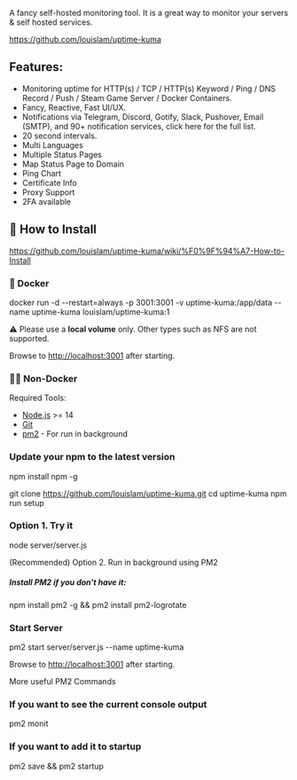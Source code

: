 A fancy self-hosted monitoring tool. It  is a great way to monitor your servers & self hosted services.

https://github.com/louislam/uptime-kuma


Features: 
--

- Monitoring uptime for HTTP(s) / TCP / HTTP(s) Keyword / Ping / DNS Record / Push / Steam Game Server / Docker Containers.
- Fancy, Reactive, Fast UI/UX.
- Notifications via Telegram, Discord, Gotify, Slack, Pushover, Email (SMTP), and 90+ notification services, click here for the full list.
- 20 second intervals.
- Multi Languages
- Multiple Status Pages
- Map Status Page to Domain
- Ping Chart
 - Certificate Info
- Proxy Support
- 2FA available


## 🔧 How to Install
https://github.com/louislam/uptime-kuma/wiki/%F0%9F%94%A7-How-to-Install


### 🐳 Docker

docker run -d --restart=always -p 3001:3001 -v uptime-kuma:/app/data --name uptime-kuma louislam/uptime-kuma:1 

⚠️ Please use a **local volume** only. Other types such as NFS are not supported.

Browse to [http://localhost:3001](http://localhost:3001/) after starting.



### 💪🏻 Non-Docker

Required Tools:
-   [Node.js](https://nodejs.org/en/download/) >= 14
-   [Git](https://git-scm.com/downloads)
-   [pm2](https://pm2.keymetrics.io/) - For run in background


### Update your npm to the latest version
npm install npm -g

git clone https://github.com/louislam/uptime-kuma.git
cd uptime-kuma
npm run setup


### Option 1. Try it
node server/server.js

(Recommended) Option 2. Run in background using PM2
##### Install PM2 if you don't have it: 
npm install pm2 -g && pm2 install pm2-logrotate


### Start Server
 pm2 start server/server.js --name uptime-kuma

Browse to [http://localhost:3001](http://localhost:3001/) after starting.

More useful PM2 Commands


### If you want to see the current console output
pm2 monit


### If you want to add it to startup
pm2 save && pm2 startup

